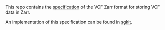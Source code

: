 This repo contains the [specification](vcf_zarr_spec.md) of the VCF Zarr format for storing VCF data in Zarr.

An implementation of this specification can be found in [sgkit](https://pystatgen.github.io/sgkit/).

